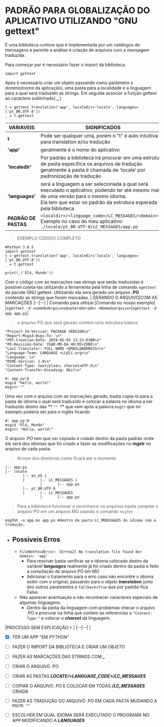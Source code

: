 # PADRÃO PARA GLOBALIZAÇÃO DO APLICATIVO UTILIZANDO "**GNU gettext**"


É uma biblioteca runtime que é implementada por um catálogos de mensagens e permite a análise e criação de arquivos com a mensagem traduzida.

Para começar por é necessário fazer o import da biblioteca.

    

    import gettext

Após é necessário criar um objeto passando como parâmetro o domínio(nome da aplicação), uma pasta para a localidade e a linguagem para a qual será traduzido as strings. Em seguida associar  a função gettext ao caractere sublinhado( **_** )

    t = gettext.translation('app', localedir='locale', languages=['pt_BR.UTF-8'])
    _ = t.gettext
    
|VARIAVEIS|SIGNIFICADOS  |
|--|--|
| **t** | Pode ser qualquer uma, porem o "t" é auto intuitiva para translation e/ou tradução |
| **'app'** | geralmente é o nome do aplicativo |
| **'localedir'**|Por padrão a biblioteca irá procurar em uma estrutura de pasta especifica os arquivos de tradução geralmente a pasta é chamada de 'locale' por padronização de tradução |
| **'languages'**|será a linguagem a ser selecionada a qual será executado o aplicativo, podendo ter até mesmo mais de uma versão para o mesmo idioma.<br> Ela tem que estar no padrão da estrutura esperada pela biblioteca |
|**PADRÃO DE PASTAS**|`<localdir>/<linguage_code>/LC_MESSAGES/<domain>.po`<br>Exemplo no caso do meu aplicativo:<br> `./locale/pt_BR.UTF-8/LC_MESSAGES/app.po`|

> EXEMPLO CODIGO COMPLETO

    #Python 3.8.5
    import gettext
    t = gettext.translation('app', localedir='locale', languages=['pt_BR.UTF-8'])
    _ = t.gettext
     
    print(_('Olá, Mundo'))


Com o código com as marcações nas strings que serão traduzidas é possível coleta-las utilizando a ferramenta pela linha de comando `xgettext` do pacote GNU gettext. Utilizando ela será gerado um arquivo **.PO** contendo as strings que foram marcadas.
|  GERANDO O ARQUIVO|COM AS MARCAÇÕES
|--|--|
| Comando para utilizar:|Comando no nosso exemplo|
|`xgettext -d <nomeDoArquivosQueSeraGerado> <Nomedoarquivo>`|`xgettext -d app app.py`|

> o arquivo PO que será gerado contem uma estrutura básica.

    "Project-Id-Version: PACKAGE VERSION\n" 
    "Report-Msgid-Bugs-To: \n"
    "POT-Creation-Date: 2019-05-03 13:23-0300\n" 
    "PO-Revision-Date: YEAR-MO-DA HO:MI+ZONE\n"
    "Last-Translator: FULL NAME <EMAIL@ADDRESS>\n"
    "Language-Team: LANGUAGE <LL@li.org>\n"
    "Language: \n"
    "MIME-Version: 1.0\n"
    "Content-Type: text/plain; charset=UTF-8\n"
    "Content-Transfer-Encoding: 8bit\n"  
     
    #: app.py:6 
    msgid "Hello, world!"
    msgstr ""

Uma vez com o arquivo com as marcações gerado, basta copia-lo para a pasta do idioma o qual será traduzido e colocar a palavra no idioma a ser traduzido destro das ** `"" `** que vem após a palavra `msgtr` que no exemplo poderia ser para o inglês ficando<br> 

    #: app.py:6
    msgid "Olá, Mundo"
    msgstr "Hello, world!"

O arquivo .PO tem que ser copiado e colado dentro da pasta padrão onde ele será dos idiomas que foi criado e fazer as modificações no **mgstr** no arquivo de cada pasta.

> Arvore dos diretórios como ficará até o momento

    |-- app.py 
    |-- locale 
		    |-- en_US |
			|	    |-- LC_MESSAGES |
					|		|-- app.po 
			|-- pt_BR.UTF-8
			|		|-- LC_MESSAGES	
					|		|-- app.po

> Para a biblioteca funcionar e reconhecer os arquivos basta compilar o arquivo PO em um arquivo MO usando o comando `msgfmt`

    msgfmt -o app.mo app.po #dentro da pasta LC_MENSSAGES do idioma com a tradução.

 - **<h2>Possiveis Erros</h2>**
	 - `FileNotFoudError: [Errno2] No translation file found dor domain: 'app'`
		 - Para resolver basta verificar se o idioma colocado destro da variável ***languages*** realmente já foi criado dentro da pasta e feito a compilação do arquivo PO em MO
		 - Adicionar o tratamento para o erro caso não encontre o idioma exibir com o original, passando para o objeto ***translation*** junto dos outros paramentos o `fallback=True` que por padrão fica False.
	 - Não aparecer acentuação e não reconhecer caracteres especiais de algumas linguagens.
		 - Dentro da pasta da linguagem com problemas checar o arquivo .PO e procurar na linha que contem as referencias a `"Content-Type:"` e colocar o ***charset*** da linguagem.


|PROCESSO SEM EXPLICAÇÃO:> |
|--|--|
|

 - [X] TER UM APP "EM PYTHON"
 - [ ] FAZER O IMPORT DA BIBLIOTECA E CRIAR UM OBJETO
 - [ ] FAZER AS MARCAÇÕES DAS STRINGS COM ***_***
 - [ ] CRIAR O ARQUIVO .PO
 - [ ] CRIAR AS PASTAS ***LOCATE/<LANGUAGE_CODE>/LC_MESSAGES***
 - [ ] COPIAR O ARQUIVO .PO E COLOCAR EM TODAS ***/LC_MESSAGES*** CRIADA
 - [ ] FAZER AS TRADUÇÃO DO ARQUIVO .PO EM CADA PASTA MUDANDO A `MSGTR ""`
 - [ ] ESCOLHER EM QUAL IDIOMA SERÁ EXECUTADO O PROGRAMA NO APP MODIFICANDO A ***LANGUAGES***

